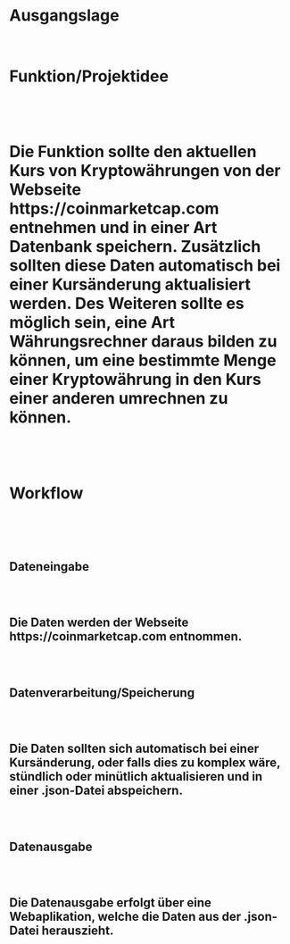 <h1>Ausgangslage</h1><br>

<h1>Funktion/Projektidee<h1><br>
<p>Die Funktion sollte den aktuellen Kurs von Kryptowährungen von der Webseite https://coinmarketcap.com entnehmen und in einer Art Datenbank speichern. Zusätzlich sollten diese Daten automatisch bei einer Kursänderung aktualisiert werden. Des Weiteren sollte es möglich sein, eine Art Währungsrechner daraus bilden zu können, um eine bestimmte Menge einer Kryptowährung in den Kurs einer anderen umrechnen zu können.</p><br>
<h1>Workflow<h1><br>
<h2>Dateneingabe<h2><br>
<p>Die Daten werden der Webseite https://coinmarketcap.com entnommen.</p><br>
<h2>Datenverarbeitung/Speicherung<h2><br>
<p>Die Daten sollten sich automatisch bei einer Kursänderung, oder falls dies zu komplex wäre, stündlich oder minütlich aktualisieren und in einer .json-Datei abspeichern.</p><br>
<h2>Datenausgabe<h2><br>
<p>Die Datenausgabe erfolgt über eine Webaplikation, welche die Daten aus der .json-Datei herauszieht.</p>